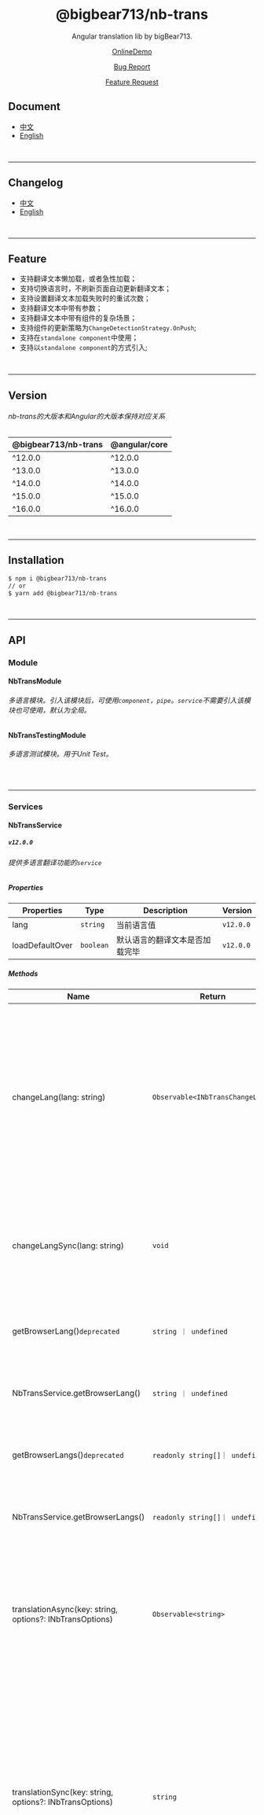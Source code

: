 <div align="center">

# @bigbear713/nb-trans

Angular translation lib by bigBear713.

[OnlineDemo](https://bigBear713.github.io/nb-trans/)

[Bug Report](https://github.com/bigBear713/nb-trans/issues)

[Feature Request](https://github.com/bigBear713/nb-trans/issues)

</div>

## Document
- [中文](https://github.com/bigBear713/nb-trans/blob/main/projects/nb-trans/README.CN.md "文档 - 中文")
- [English](https://github.com/bigBear713/nb-trans/blob/main/projects/nb-trans/README.md "Document - English")

<br>

---

## Changelog
- [中文](https://github.com/bigBear713/nb-trans/blob/main/CHANGELOG.CN.md "更新日志 - 中文")
- [English](https://github.com/bigBear713/nb-trans/blob/main/CHANGELOG.md "Changelog - English")

<br>

---

## Feature
- 支持翻译文本懒加载，或者急性加载；
- 支持切换语言时，不刷新页面自动更新翻译文本；
- 支持设置翻译文本加载失败时的重试次数；
- 支持翻译文本中带有参数；
- 支持翻译文本中带有组件的复杂场景；
- 支持组件的更新策略为`ChangeDetectionStrategy.OnPush`;
- 支持在`standalone component`中使用；
- 支持以`standalone component`的方式引入;

<br>

---

## Version
###### nb-trans的大版本和Angular的大版本保持对应关系
| @bigbear713/nb-trans  | @angular/core |
| ---                   | ---           |
| ^12.0.0               | ^12.0.0       |
| ^13.0.0               | ^13.0.0       |
| ^14.0.0               | ^14.0.0       |
| ^15.0.0               | ^15.0.0       |
| ^16.0.0               | ^16.0.0       |

<br>

---

## Installation
```bash
$ npm i @bigbear713/nb-trans
// or
$ yarn add @bigbear713/nb-trans
```

<br>

---

## API
### Module

#### NbTransModule
###### 多语言模块。引入该模块后，可使用`component`，`pipe`。`service`不需要引入该模块也可使用，默认为全局。

#### NbTransTestingModule
###### 多语言测试模块。用于Unit Test。

<br>

---

### Services

#### NbTransService
##### `v12.0.0`
###### 提供多语言翻译功能的`service`

##### Properties
| Properties  | Type  | Description  | Version |
| ------------ | ------------ | ------------ | ------------ |
| lang  | `string`  | 当前语言值  | `v12.0.0` |
| loadDefaultOver  | `boolean`  | 默认语言的翻译文本是否加载完毕  | `v12.0.0` |

##### Methods
| Name  | Return  | Description  | Scenes  | Version |
| ------------ | ------------ | ------------ | ------------ | ------------ |
| changeLang(lang: string)  | `Observable<INbTransChangeLang>`  | 切换语言。lang参数需要和`NB_TRANS_LOADER`中的key值相对应。是一个观察者异步事件。当切换的语言的翻译文本被加载完成后才会返回结果。订阅后无需取消订阅，因为当语言切换后（不管是否成功），将自动complete。结果的具体内容见下方[`INbTransChangeLang`](https://github.com/bigBear713/nb-trans/blob/main/projects/nb-trans/README.CN.md#inbtranschangelang)的定义  | 需要切换语言时  | `v12.0.0` |
| changeLangSync(lang: string)  | `void`  | 切换语言。lang参数需要和`NB_TRANS_LOADER`中的key值相对应。是一个同步事件。但是并不保证语言切换成功，以及何时成功。  | 适合只想触发切换语言操作，并不关心切换后的结果的场景  | `v12.0.0` |
| getBrowserLang()`deprecated`  | `string ｜ undefined`  | 获取浏览器的首选语言 | 适合只关心浏览器界面语言的场景  | `v12.0.0` |
| NbTransService.getBrowserLang()  | `string ｜ undefined`  | 获取浏览器的首选语言 | 适合只关心浏览器界面语言的场景  | `v12.1.0` |
| getBrowserLangs()`deprecated`  | `readonly string[]｜ undefined`  | 返回一个用户已知语言的数组，并按照优先级排列 | 适合需要知道用户已知语言的场景  | `v12.0.0` |
| NbTransService.getBrowserLangs()  | `readonly string[]｜ undefined`  | 返回一个用户已知语言的数组，并按照优先级排列 | 适合需要知道用户已知语言的场景  | `v12.1.0` |
| translationAsync(key: string, options?: INbTransOptions)  | `Observable<string>`  | 根据key和options异步获取翻译文本。options选填，具体配置见下方[`INbTransOptions`](https://github.com/bigBear713/nb-trans/blob/main/projects/nb-trans/README.CN.md#inbtransoptions)定义。返回一个观察者对象。获取值后如果未取消订阅，当语言被切换时，将会订阅、获取切换后的语言下的翻译文本  | 适合将订阅事件变量在模板中使用，推荐结合ng官方的`async`管道使用。 | `v12.0.0` |
| translationSync(key: string, options?: INbTransOptions)  | `string`  | 根据key和options同步获取翻译文本。options选填，具体配置见下方[`INbTransOptions`](https://github.com/bigBear713/nb-trans/blob/main/projects/nb-trans/README.CN.md#inbtransoptions)定义。因为是同步获取，所以返回的获取后的文本内容。当语言被切换时，需要重新调用该方法才能获取切换后的语言下的文本。 | 适合文本内容临时使用，每次显示文本都需要重新获取的场景。比如通过service动态创建modal时，设置modal的title。 | `v12.0.0` |
| subscribeLangChange()  | `Observable<string>`  | 语言切换的订阅事件。返回一个观察者对象。当订阅未取消时，语言被切换时，会自动被订阅到。订阅的内容为切换后的语言值 | 适合需要根据不同语言进行动态调整的地方 | `v12.0.0` |
| subscribeLoadDefaultOver()  | `Observable<boolean>`  | 默认语言翻译文本是否加载完成的订阅事件。加载成功时订阅到的值为true，反之为false。加载完成后（不管是否加载成功）会自动complete，因此可以不用取消订阅 | 适合整个项目最外层的数据准备。当默认语言的翻译文本被加载完成后再显示整个项目，体验效果更好. | `v12.0.0` |

##### Usage
```ts
constructor(private transService: NbTransService) {}

// 切换语言，异步事件，subscribe()是必需的
this.transService.changeLang(lang).subscribe(result=>{
    // result是切换后的结果
});

// 切换语言，同步事件，但不保证语言切换成功
this.transService.changeLangSync(lang);

NbTransService.transService.getBrowserLang(); // 'en'

NbTransService.transService.getBrowserLangs(); // ['en']

// 语言异步翻译。可订阅获取翻译后的值，也可在模板中和async管道结合使用
const trans$ = this.transService.translationAsync('title');
trans$.subscribe(trans=>{
    // trans是翻译后的文本
});

// 语言同步翻译。获取当前语言下的翻译内容
const trans = this.transService.translationSync('title'); // trans是翻译后的文本

// 语言切换订阅。当语言被切换时，会触发订阅事件，得到切换后的语言
this.transService.subscribeLangChange().subscribe(lang=>{
      // lang是切换后的语言值
});

// 默认语言翻译文本加载结束订阅事件。当翻译文本被加载完成时，会触发订阅事件
this.transService.subscribeLoadDefaultOver().subscribe(over=>{
      // over是加载后的结果
});
```

<br>

---

### Components

#### `<nb-trans></nb-trans>`
##### `v12.0.0`
##### 从`v15.1.0`开始为`standalone component`
###### 当翻译文本中含有组件等复杂场景时使用的组件。当语言被切换时，组件渲染的内容将自动更新

##### Input
| Name  | Type | Mandatory | Default  | Description  | Version |
| ------------ | ------------ | ------------ | ------------ | ------------ | ------------ |
| components  | `TemplateRef<{ content: string ｜ TemplateRef<any>; list?: INbTransSentencePart[] }>[]` | false | []  | 翻译文本中的对应的组件。  | `v12.0.0` |
| key  | `string` | true | `''`  | 获取翻译文本的key值。自`v16.0.0`起，为必需属性。  | `v12.0.0` |
| options  | `INbTransOptions` | false | {}  | 翻译的配置信息。具体配置见下方的[`INbTransOptions`](https://github.com/bigBear713/nb-trans/blob/main/projects/nb-trans/README.CN.md#inbtransoptions)定义。  | `v12.0.0` |

##### Usage
```html
<!-- If the key is missing, an error will be reported -->
<nb-trans />
<!-- only trans key -->
<nb-trans key="title" />
<nb-trans [key]="transKey" />

<!-- trans key and options -->
<nb-trans key="title" [options]="options" />
<nb-trans key="helloWorld" [options]="({prefix:'content'})" />

<!-- trans key, options and components -->
<nb-trans [key]="complexContent" [options]="options" [components]="[com1,com2]" />
<ng-template #comp1 let-compContent="content">
  <span>{{compContent}}</span>
</ng-template>
<ng-template #comp2 let-compContent="content" let-compList="list">
  <ng-container *ngTemplateOutlet="compContent,context:{list}" />
</ng-template>
```
```ts
// v15.1.0新增
// 在NgModule中引入
@NgModule({
  imports:[NbTransComponent],
  // ...
})
export class XXXModule{}

// 在standalone component中引入
@Component({
  standalone:true,
  imports:[NbTransComponent],
  // ...
})
export class XXXComponent{}
```

<br>

#### `[nb-trans]`
##### `v16.0.0`
###### 当翻译文本中含有组件等复杂场景时使用的组件。当不想使用"\<nb-trans \/\>"标签元素，而是自己选择原生html标签时使用，比如"\<div \/\>","\<span \/\>"。当语言被切换时，组件渲染的内容将自动更新。

##### Input
| Name  | Type | Mandatory | Default  | Description  | Version |
| ------------ | ------------ | ------------ | ------------ | ------------ | ------------ |
| nb-trans | `string` | true | `''`  | 获取翻译文本的key值  | `v16.0.0` |
| nb-trans-components  | `TemplateRef<{ content: string ｜ TemplateRef<any>; list?: INbTransSentencePart[] }>[]` | false | []  | 翻译文本中的对应的组件。  | `v16.0.0` |
| nb-trans-options  | `INbTransOptions` | false | {}  | 翻译的配置信息。具体配置见下方的[`INbTransOptions`](https://github.com/bigBear713/nb-trans/blob/main/projects/nb-trans/README.CN.md#inbtransoptions)定义。  | `v16.0.0` |

##### Usage
```html
<!-- only trans key -->
<div nb-trans="title"></div>
<div [nb-trans]="transKey"></div>
<!-- other native html tags -->
<span [nb-trans]="transKey"></span>
<p [nb-trans]="transKey"></p>
<h2 [nb-trans]="transKey"></h2>

<!-- trans key and options -->
<div nb-trans="title" [nb-trans-options]="options"></div>
<div nb-trans="helloWorld" [nb-trans-options]="({prefix:'content'})"></div>

<!-- trans key, options and components -->
<div [nb-trans]="complexContent" [nb-trans-options]="options" [nb-trans-components]="[com1,com2]"></div>
<ng-template #comp1 let-compContent="content">
  <span>{{compContent}}</span>
</ng-template>
<ng-template #comp2 let-compContent="content" let-compList="list">
  <ng-container *ngTemplateOutlet="compContent,context:{list}" />
</ng-template>
```
```ts
// imported in NgModule
@NgModule({
  imports:[NbTrans2Component],
  // ...
})
export class XXXModule{}

// imported in standalone component
@Component({
  standalone:true,
  imports:[NbTrans2Component],
  // ...
})
export class XXXComponent{}
```

<br>

#### `[nb-trans-subcontent]`
##### `v12.0.0`
##### 从`v15.1.0`开始为`standalone component`
###### 当翻译文本中含有组件嵌套时使用的一种官方提供的方案(可根据需要有自己的实现方式)，会将嵌套的组件内容渲染出来。selector为attribute，可用于`<div />`, `<span />`, `<a />`，`<ng-container />`等。该组件是搭配`<nb-trans></nb-trans>`使用，请勿单独使用。

##### Input
| Name  | Type | Mandatory | Default  | Description  | Version |
| ------------ | ------------ | ------------ | ------------ | ------------ | ------------ |
| nb-trans-subcontent  | `string ｜ TemplateRef<any>` | true | `''`  | 要显示的子内容。接受`string`类型和`TemplateRef`类型。当为`string`类型时，直接渲染出来，`subcontentList`输入参数不起作用。当为`TemplateRef`类型时，`subcontentList`参数将起作用。自`v16.0.0`起，为必需属性 | `v12.0.0` |
| subcontentList  | `INbTransSentencePart[]` | false | []  | 仅当`nb-trans-subcontent`为`TemplateRef`类型时，且该内容为`<nb-trans></nb-trans>`的components输入属性的子内容时有效。`[nb-trans-subcontent]`会将该参数的值传到template的context中。详情见下方Usage  | `v12.0.0` |

##### Usage
```html
<!-- 和配合<nb-trans></nb-trans>使用 -->
<!-- 示例：这是一个句子：<0>组件1</0>.<1> <0>组件2中的组件1</0> 组件2的其他部分 </1>.<2>组件3</2> -->
<nb-trans [key]="complexContent" [components]="[comp1,comp2,comp3]" />
<ng-template #comp1 let-comContent="content" let-list="list">
  <b [nb-trans-subcontent]="comContent" [subcontentList]="list"></b>
</ng-template>
<ng-template #comp2 let-comContent="content" let-list="list">
  <app-widget [comContent]="comContent" [list]="list" />
</ng-template>
<ng-template #comp3 let-comContent="content">
  <b>{{comContent}}</b>
</ng-template>
```
```ts
// v15.1.0新增
// 在NgModule中引入
@NgModule({
  imports:[NbTransSubcontentComponent],
  // ...
})
export class XXXModule{}

// 在standalone component中引入
@Component({
  standalone:true,
  imports:[NbTransSubcontentComponent],
  // ...
})
export class XXXComponent{}
```

<br>

---

### Pipes

#### nbTrans: `transform(key: string, options?: INbTransOptions): string`
##### `v12.0.0`
##### 从`v15.1.0`开始为`standalone component`
###### 翻译文本的管道，可用于在模版中根据key值翻译文本。当语言被切换时，组件渲染的内容将自动更新

##### Params
| Name  | Type  | Mandatory  | Description  | Version |
| ------------ | ------------ | ------------ | ------------ | ------------ |
| key  | `string`  | true  | 翻译文本的key值  | `v12.0.0` |
| options  | `INbTransOptions`  | false  | 翻译配置。具体配置见下方的[`INbTransOptions`](https://github.com/bigBear713/nb-trans/blob/main/projects/nb-trans/README.CN.md#inbtransoptions)定义  | `v12.0.0` |

##### Return
| Type  | Description  |
| ------------ | ------------ |
| `string`  | 翻译后的文本  |

##### Usage
```html
<!-- only key param -->
<div>{{'title'|nbTrans}}</div>

<!-- key and options params -->
<div>{{'title'|nbTrans:options}}</div>
<div>{{'helloWorld'|nbTrans:({prefix:'content'})}}</div>
```
```ts
// v15.1.0新增
// 在NgModule中引入
@NgModule({
  imports:[NbTransPipe],
  // ...
})
export class XXXModule{}

// 在standalone component中引入
@Component({
  standalone:true,
  imports:[NbTransPipe],
  // ...
})
export class XXXComponent{}
```

<br>

---

### Tokens

#### NB_TRANS_DEFAULT_LANG
##### string
##### `v12.0.0`
###### 用于设置默认语言，初始化`NbTransService`实例时将自动加载该语言的文本内容。不设置时默认为`NbTransLang.ZH_CN`。一般只在AppModule设置一次

##### Usage
```ts
  providers: [
    // ...
    {
      provide: NB_TRANS_DEFAULT_LANG,
      useValue: NbTransLang.ZH_CN,
    },
    // ...
  ]
```

<br>

#### NB_TRANS_LOADER
##### { [key: string]: INbTransLoader }
##### `v12.0.0`
###### 翻译文本加载器。加载器支持急性加载和懒加载。一般只在AppModule设置一次
- 急性加载：直接引入翻译文本内容，作为值赋给对应的语言。急性加载会增大项目初始化文件的体积.
- 懒加载：通过`http.get()`或者`import()`等方式加载翻译文本文件。当翻译文本文件为`json`格式时，可使用`http.get()`加载。当翻译文本文件为`ts`格式时，可使用`import()`加载。

##### Usage
###### 急性加载
```ts
  providers: [
    // ...
    {
      provide: NB_TRANS_LOADER,
      useValue: {
        [NbTransLang.ZH_CN]: zhCNTrans,
        [NbTransLang.EN]: enTrans,
      }
    }
    // ...
  ]
```
###### 懒加载
- 翻译文本文件为json格式
```ts
  providers: [
    // ...
    {
      provide: NB_TRANS_LOADER,
      useFactory: (http: HttpClient) => ({
        // dyn load and the content is a json file
        // the loader fn return value can be Observable<Object>/Promise<Object> type
        // [NbTransLang.EN]: () => http.get('./assets/localization/en/translations.json').toPromise(),
        [NbTransLang.EN]: () => http.get('./assets/localization/en/translations.json'),
        // [NbTransLang.ZH_CN]: () => http.get('./assets/localization/zh-CN/translations.json').toPromise(),
        [NbTransLang.ZH_CN]: () => http.get('./assets/localization/zh-CN/translations.json'),
      }),
      deps: [HttpClient]
    }
    // ...
  ]
```
- 翻译文本文件为ts格式
```ts
  providers: [
    // ...
    {
      provide: NB_TRANS_LOADER,
      useValue: {
        [NbTransLang.EN]: () => import('./localization/en/translations').then(data => data.trans),
        [NbTransLang.ZH_CN]: () => import('./localization/zh-CN/translations').then(data => data.trans),
      }
    }
    // ...
  ]
```

<br>

#### NB_TRANS_MAX_RETRY
##### number
##### `v15.0.0`
#### NB_TRANS_MAX_RETRY_TOKEN
##### number
##### `v12.0.0`, 从`v15.0.0`开始为`@deprecated`
###### 翻译文本加载失败时的最大重试次数，默认为5次。一般只在AppModule设置一次

##### Usage
```ts
  providers: [
    // ...
    {
      provide: NB_TRANS_MAX_RETRY,
      useValue: 3
    },
    // ...
  ]
```

<br>

#### NB_TRANS_PARAM_KEY_INVALID_WARNING
##### boolean
##### `v16.0.0`
###### 当 param key 不符合规则时，是否在 console 中打印警告信息。默认为 true。在生产环境下（调用`enableProdMode()`时，也将处于生产模式），将自动关闭打印警告信息的设置。

##### Usage
```ts
  providers: [
    // ...
    {
      provide: NB_TRANS_PARAM_KEY_INVALID_WARNING,
      useValue: false
    },
    // ...
  ]
```

<br>

---

### Interfaces

#### INbTransLoader
##### `v12.0.0`
###### 文本加载器
| Property  | Type  | Mandatory  | Description  | Version |
| ------------ | ------------ | ------------ | ------------ | ------------ |
| [langKey: string]  | `Object ｜ (() => (Observable<Object> ｜ Promise<Object>))`  | false  | key值为字符串类型，通常使用对应的语言的字符串值；value为含有文本的Object，或者返回含有文本的Object的Observable或者Promise | `v12.0.0` |

<br>

#### INbTransOptions
##### `v12.0.0`
###### 翻译配置
| Property  | Type  | Mandatory  | Description  | Version |
| ------------ | ------------ | ------------ | ------------ | ------------ |
| prefix  | `string`  | false  | key值的前缀。根据key值获取对应文本时，会自动将该值追加在key值之前，形成一个新的key值，并以此来获取文本  | `v12.0.0` |
| params  | `INbTransParams`  | false  | 翻译文本中的参数。为key值为字符串，value值为字符串的对象  | `v12.0.0` |
| returnKeyWhenEmpty  | `boolean`  | false  | 当根据key值获取不到文本时，是否返回key值。默认为true。当显式设为false时，会返回空字符串  | `v12.0.0` |

<br>

#### INbTransParams
##### `v12.0.0`
#### 注意：param `key` 的命名规则
- 自`v16.0.0`起：
1. 由 `字母，数字，_和$`组成；
2. `数字`不能是第一个字符；
###### 翻译文本中的参数
| Property  | Type  | Mandatory  | Description  | Version |
| ------------ | ------------ | ------------ | ------------ | ------------ |
| [key: string]  | `string`  | false | key值为字符串类型，value值为字符串类型  | `v12.0.0` |

<br>

#### INbTransChangeLang
##### `v12.0.0`
###### 切换语言的结果
| Property  | Type  | Mandatory  | Description  | Version |
| ------------ | ------------ | ------------ | ------------ | ------------ |
| result  | `boolean`  | true  | 切换语言的结果。切换成功时为true，否则为false  | `v12.0.0` |
| curLang  | `string`  | true  | 当前语言。如果语言切换失败，则为切换前的语言；否则为切换后的语言  | `v12.0.0` |

<br>

#### INbTransSentencePart
##### `v12.0.0`
###### 句子部分，可能为`string`或者`INbTransSentenceCompPart`类型。为`string`时，即该句子为文本；为`INbTransSentenceCompPart`时，即该句子中含有需要解析的组件。一般交给组件自己处理便可，可不用关心内部逻辑

<br>

#### INbTransSentenceCompPart
##### `v12.0.0`
###### 句子中含有组件的部分
| Property  | Type  | Mandatory  | Description  | Version |
| ------------ | ------------ | ------------ | ------------ | ------------ |
| index  | `number`  | true  | 组件索引，用于匹配`<nb-trans />`组件的`components`输入属性中的组件  | `v12.0.0` |
| content  | `string`  | true  | 翻译文本  | `v12.0.0` |
| list  | `INbTransSentencePart[]`  | false  | 文本句子的解析部分 | `v12.0.0` |

<br>

---

### Enums
#### NbTransLang
##### `v15.0.0`
#### NbTransLangEnum
##### `v12.0.0`, 从`v15.0.0`开始为`@deprecated`
###### 常用语言枚举。除了默认语言未设置时的默认值外，组件以及服务中均未直接使用该枚举中的值，所以不强制要求使用该枚举。

<br>

#### NbTransSentenceItem
##### `v15.0.0`
#### NbTransSentenceItemEnum
##### `v12.0.0`, 从`v15.0.0`开始为`@deprecated`
###### 句子项类型枚举。在对句子内容进行解析时，会将句子分为`STR`,`COMP`和`MULTI_COMP`这3种类型

<br>

---

### 贡献
> 欢迎提feature和PR，一起使该项目更好

<a href="https://github.com/bigBear713" target="_blank"><img src="https://avatars.githubusercontent.com/u/12368900?v=4" alt="bigBear713" width="30px" height="30px"></a>

<br>

---

### License
MIT